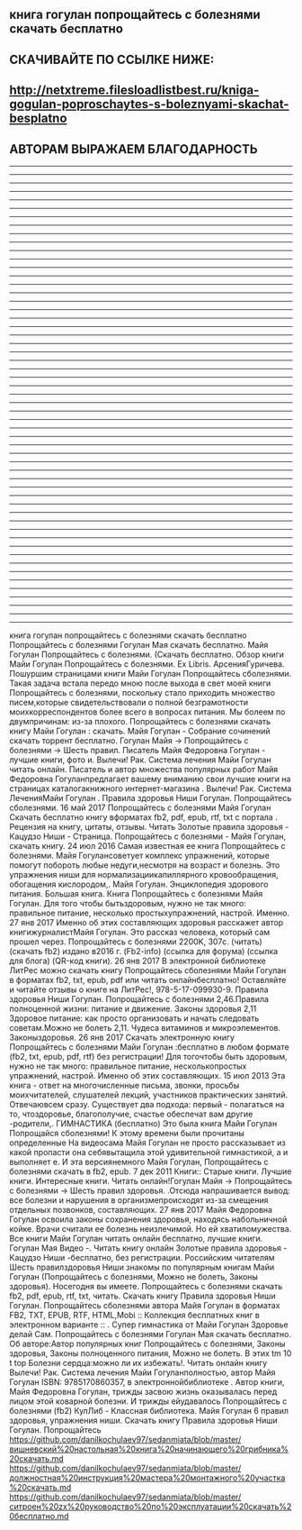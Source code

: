 книга гогулан попрощайтесь с болезнями скачать бесплатно
--------------------------------------------------
СКАЧИВАЙТЕ ПО ССЫЛКЕ НИЖЕ:
--------------------------------------------------
http://netxtreme.filesloadlistbest.ru/kniga-gogulan-poproschaytes-s-boleznyami-skachat-besplatno
--------------------------------------------------
АВТОРАМ ВЫРАЖАЕМ БЛАГОДАРНОСТЬ
--------------------------------------------------
--------------------------------------------------
--------------------------------------------------
--------------------------------------------------
--------------------------------------------------
--------------------------------------------------
--------------------------------------------------
--------------------------------------------------
--------------------------------------------------
--------------------------------------------------
--------------------------------------------------
--------------------------------------------------
--------------------------------------------------
--------------------------------------------------
--------------------------------------------------
--------------------------------------------------
--------------------------------------------------
--------------------------------------------------
--------------------------------------------------
--------------------------------------------------
--------------------------------------------------
--------------------------------------------------
--------------------------------------------------
--------------------------------------------------
--------------------------------------------------
--------------------------------------------------
--------------------------------------------------
--------------------------------------------------
--------------------------------------------------
--------------------------------------------------
--------------------------------------------------
--------------------------------------------------
--------------------------------------------------
--------------------------------------------------
--------------------------------------------------
--------------------------------------------------
--------------------------------------------------
--------------------------------------------------
--------------------------------------------------
--------------------------------------------------
--------------------------------------------------
--------------------------------------------------
--------------------------------------------------
--------------------------------------------------
--------------------------------------------------
--------------------------------------------------
--------------------------------------------------
--------------------------------------------------
--------------------------------------------------
--------------------------------------------------
--------------------------------------------------
--------------------------------------------------
--------------------------------------------------
--------------------------------------------------
--------------------------------------------------
--------------------------------------------------
книга гогулан попрощайтесь с болезнями скачать бесплатно Попрощайтесь с болезнями Гогулан Мая скачать бесплатно. Майя Гогулан Попрощайтесь с болезнями. (Скачать бесплатно. Обзор книги Майи Гогулан Попрощайтесь с болезнями. Ex Libris. АрсенияГуричева. Пошуршим страницами книги Майи Гогулан Попрощайтесь сболезнями. Такая задача встала передо мною после выхода в свет моей книги Попрощайтесь с болезнями, поскольку стало приходить множество писем,которые свидетельствовали о полной безграмотности моихкорреспондентов более всего в вопросах питания. Мы болеем по двумпричинам: из-за плохого. Попрощайтесь с болезнями скачать книгу Майи Гогулан : скачать. Майя Гогулан - Собрание сочинений скачать торрент бесплатно. Гогулан Майя -> Попрощайтесь с болезнями -> Шесть правил. Писатель Майя Федоровна Гогулан - лучшие книги, фото и. Вылечи! Рак. Система лечения Майи Гогулан читать онлайн. Писатель и автор множества популярных работ Майя Федоровна Гогуланпредлагает вашему вниманию свои лучшие книги на страницах каталогакнижного интернет-магазина .  Вылечи! Рак. Система ЛеченияМайи Гогулан . Правила здоровья Ниши  Гогулан. Попрощайтесь сболезнями. 16 май 2017  Попрощайтесь с болезнями Майя Гогулан  Скачать бесплатно книгу вформатах fb2, pdf, epub, rtf, txt с портала . Рецензия на книгу, цитаты, отзывы.
Читать Золотые правила здоровья - Кацудзо Ниши - Страница. Попрощайтесь с болезнями - Майя Гогулан, скачать книгу. 24 июл 2016  Самая известная ее книга  Попрощайтесь с болезнями. Майя Гогулансоветует комплекс упражнений, которые помогут побороть любые недуги,несмотря на возраст и болезнь. Это упражнения ниши для нормализациикапиллярного кровообращения, обогащения кислородом,. Майя Гогулан. Энциклопедия здорового питания. Большая книга. Книга Попрощайтесь с болезнями Майя Гогулан. Для того чтобы бытьздоровым, нужно не так много: правильное питание, несколько простыхупражнений, настрой. Именно. 27 янв 2017  Именно об этих составляющих здоровья расскажет автор книгижурналистМайя Гогулан. Это рассказ человека, который сам прошел через. Попрощайтесь с болезнями 2200K, 307с. (читать) (скачать fb2) издано в2016 г.  (Fb2-info) (ссылка для форума) (ссылка для блога) (QR-код книги). 26 янв 2017  В электронной библиотеке ЛитРес можно скачать книгу Попрощайтесь сболезнями Майи Гогулан в форматах fb2, txt, epub, pdf или читать онлайнбесплатно! Оставляйте и читайте отзывы о книге на ЛитРес!, 978-5-17-099930-9. Правила здоровья Ниши  Гогулан. Попрощайтесь с болезнями  2,46.Правила полноценной жизни: питание и движение. Законы здоровья  2,11 Здоровое питание: как просто организовать и начать следовать советам.Можно не болеть  2,11. Чудеса витаминов и микроэлементов. Законыздоровья. 26 янв 2017  Скачать электронную книгу Попрощайтесь с болезнями Майи Гогулан :бесплатно в любом формате (fb2, txt, epub, pdf, rtf) без регистрации! Для тогочтобы быть здоровым, нужно не так много: правильное питание, несколькопростых упражнений, настрой. Именно об этих составляющих. 15 июл 2013  Эта книга - ответ на многочисленные письма, звонки, просьбы моихчитателей, слушателей лекций, участников практических занятий. Отвечаювсем сразу. Существует два подхода: первый - полагаться на то, чтоздоровье, благополучие, счастье обеспечат вам другие -родители,. ГИМНАСТИКА (бесплатно)  Это была книга Майи Гогулан Попрощайся сболезнями! К этому времени были прочитаны определенные  На видеосама Майя Гогулан не просто рассказывает из какой пропасти она себявытащила этой удивительной гимнастикой, а и выполняет е. И эта версиянемного
Майя Гогулан, Попрощайтесь с болезнями  скачать в fb2, epub. 7 дек 2011  Книги:: Старые книги. Лучшие книги. Интересные книги. Читать онлайн!Гогулан Майя -> Попрощайтесь с болезнями -> Шесть правил здоровья. .Отсюда напрашивается вывод: все болезни и нарушения в организмепроисходят из-за смещения отдельных позвонков, составляющих. 27 янв 2017  Майя Федоровна Гогулан освоила законы сохранения здоровья, находясь набольничной койке. Врачи считали ее болезнь неизлечимой. Но ей хватиломужества. Все книги Майи Гогулан читать онлайн бесплатно, лучшие книги. Гогулан Мая  Видео -. Читать книгу онлайн Золотые правила здоровья - Кацудзо Ниши -бесплатно, без регистрации.  Российским читателям Шесть правилздоровья Ниши знакомы по популярным книгам Майи Гогулан (Попрощайтесь с болезнями, Можно не болеть, Законы здоровья). Носегодня вы имеете. Попрощайтесь с болезнями скачать fb2, pdf, epub, rtf, txt, читать. Скачать книгу Правила здоровья Ниши  Гогулан. Попрощайтесь сболезнями автора Майя Гогулан в форматах FB2, TXT, EPUB, RTF, HTML,Mobi :: Коллекция бесплатных книг в электронном варианте :: . Супер гимнастика от Майи Гогулан  Здоровье делай Сам. Попрощайтесь с болезнями Гогулан Мая скачать бесплатно.  Об авторе:Автор популярных книг Попрощайтесь с болезнями, Законы здоровья, Законы полноценного питания, Можно не болеть. В этих  tm 10 t top Болезни сердца:можно ли их избежать!. Читать онлайн книгу Вылечи! Рак. Система лечения Майи Гогуланполностью, автор Майя Гогулан ISBN: 9785170860357, в электроннойбиблиотеке .  Автор книги, Майя Федоровна Гогулан, трижды засвою жизнь оказывалась перед лицом этой коварной болезни. И трижды ейудавалось
Попрощайтесь с болезнями (fb2)  КулЛиб - Классная библиотека. Майя Гогулан 6 правил здоровья, упражнения ниши. Скачать книгу Правила здоровья Ниши  Гогулан. Попрощайтесь
https://github.com/danilkochulaev97/sedanmiata/blob/master/вишневский%20настольная%20книга%20начинающего%20грибника%20скачать.md
https://github.com/danilkochulaev97/sedanmiata/blob/master/должностная%20инструкция%20мастера%20монтажного%20участка%20скачать.md
https://github.com/danilkochulaev97/sedanmiata/blob/master/ситроен%20zx%20руководство%20по%20эксплуатации%20скачать%20бесплатно.md
